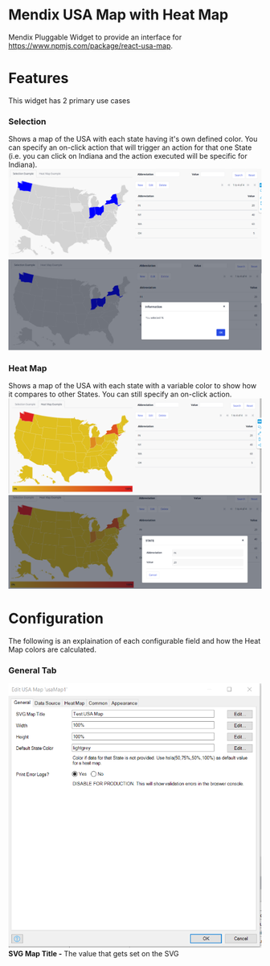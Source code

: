 # Mendix USA Map with Heat Map
  Mendix Pluggable Widget to provide an interface for https://www.npmjs.com/package/react-usa-map. 

# Features
  This widget has 2 primary use cases
### Selection
  Shows a map of the USA with each state having it's own defined color. You can specify an on-click action that will trigger an action for that one State (i.e. you can click on Indiana and the action executed will be specific for Indiana).
  ![Selection Mode Demo](https://github.com/bsgriggs/mendix-usa-map/blob/media/selection.png) 
  ![Selection Mode On Click](https://github.com/bsgriggs/mendix-usa-map/blob/media/selection_onclick.png) 

### Heat Map
  Shows a map of the USA with each state with a variable color to show how it compares to other States. You can still specify an on-click action.
  ![Heat Map Mode General](https://github.com/bsgriggs/mendix-usa-map/blob/media/heatmap_example.png) 
  ![Heat Map Mode On Click](https://github.com/bsgriggs/mendix-usa-map/blob/media/heatmap_click.png) 

# Configuration
The following is an explaination of each configurable field and how the Heat Map colors are calculated.

### General Tab
  ![General Widget Settings](https://github.com/bsgriggs/mendix-usa-map/blob/media/general.png)  
  **SVG Map Title -** The value that gets set on the SVG <title> tag. If you'd like a title to be rendered on the page, then use the Mendix 'text' widget.  
  **Width -** The CSS width of the entire graph. Values can be px, em, % etc.  
  **Height -** The CSS hieght of the entire graph. Values can be px, em, % etc.  
  **Default State Color -** The CSS color for a state as if no color is specific in the data source.  
  **Print Error Logs? -** A boolean to print user errors to browser console with console.error(). This includes validation of the widget configuration settings. If you run into an issue with the widget, be sure to check the browser console.  
   
  
### Data Source Tab
  ![Data Source Widget Settings](https://github.com/bsgriggs/mendix-usa-map/blob/media/datasource.png)  
  **List of States -** A Mendix datasource (Database, Association, Nanoflow, Microflow, XPath). I recommend using a microflow that translates your persistent data to a non-persistent entity with the State Appreviation and State Color (required if not using a heatmap). If you plan to have an on click action, then you can use the non-persisten entity to retrieve your persistent records for the particular State the user clicked on.  
  **State Abbreviation -** The two character official abbreviation for a USA State (i.e. IN = Indiana, NY = New York).  
  **State Color -** The Hex Value or CSS Color to fill the State (i.e. #2E2EFF or blue). This is required if you're not using a Heat Map.  
  **On click -** Action performed when a particular State is clicked. This will return the object type that is specified in the List of States datasource.
  
  **Example Selection Data Source**
  ![Example Selection Data Source](https://github.com/bsgriggs/mendix-usa-map/blob/media/datasource_selection.png)  

  **Example Heat Map Data Source**
  ![Example Heat Map Data Source](https://github.com/bsgriggs/mendix-usa-map/blob/media/datasource_heatmap.png)  
  

### Heat Map Tab
  ![Heat Map Widget Settings](https://github.com/bsgriggs/mendix-usa-map/blob/media/heatmap_setting.png)  
#### General
  **Use Heat Map? -** A boolean to enable the heat map color calulation.  
  **Heat Percent -** A decimal attribute that should be between 0.00 and 1.00 You should calculate this attibute inside your data source microflow. This value is used to calculate the color used to represent the State. For example with the default color settings, a State with the Heat Percent of 0.1 would show as slightly yellow, 0.4 would show as orange, and 0.8 would show as red.  
  **Show Gradient? -** When enabled, a bar will be displayed below the graph with the full color range available.  
#### Heat Map Colors (HSL)
  **H Range -** The distance bewteen the highest H value and the lowest H value.  
  **H Offset -** A constant increase to the range.  
  **S -** The second parameter in the HSL function. This applies a scew to the function and would best be described by experimenting with the function in CSS.  
  **L -** The third parameter in the HSL function. This applies a scew to the function and would best be described by experimenting with the function in CSS.  
  
  **Color Calculation**  
  This widget calculates the variable color for each State using this formula:  
  Math.floor((1.0 - Heat Percent) * H Range + H Offset)  
  For example, configure the widget to use H Range = 50, H Offset = 20, S = 75, and L = 50. This would mean the lowest color (Heat Percent = 0.00) would be hsl(70,75%,50%) which is yellow-green and the highest color (Heat Percent = 1.00) would be hsla(50,75%,50%,100%) which is yellow-orange. You might want to experiment with these using the CSS background-color: hsl(50,75%,50%); and play around with each parameter.   

# Setup
### Standard
  **1)** In the General tab, Set Width and Height to 100%.  
  **2)** In the Data Source tab, create a microflow that creates a list of non-persistent objects with the State Abbreviation, State Color, and any other data you want to use when the user clicks on that particular State.  
  **3)** Set State Abbreviation and State Color as the respective attributes of your non-persistent entity.  
  **4)** Set an On Click action for what you want to happen when a user clicks on a single State.  
  **5)** Run the project and view the graph. Then, make adjustments to the Width and Height as you see fit.  

### Heat Map
  **1)** In the General tab, Set Width and Height to 100%. Set the Default State Color to hsla(**x**,75%,50%).  
  **2)** In the Data Source tab, create a microflow that creates a list of non-persistent objects with the State Abbreviation, HeatPercent, and any other data you want to use when the user clicks on that particular State. Heat Percent should be either how that particular state compares to 0 and the maximum value (i.e. $IteratorState/Value div $MaximumStateValue) or how that particular state compares to the lowest value and the maximum value (i.e. ($IteratorState/Value - $MinimumStateValue) div ($MaximumStateValue - $MinimumStateValue). Be sure not to divide by zero!!  
  **3)** Set State Abbreviation the attribute on your non-persistent entity.  
  **4)** Set an On Click action for what you want to happen when a user clicks on a single State.  
  **5)** In the Heat Map tab, set Use Heat Map to "Yes". Select the HeatPercent on your non-persistent entity. Set Show Gradient to "Yes", so you can see the range of colors even if you don't have all the data.   
  **6)** Run the project and view the graph. Then, make adjustments to the Width, Height, and the Heat Map Colors (Check the **Configuration** section to see how the colors are calculated) as you see fit. Be sure to update the Default State Color in the general tab by replace **x** with H Range + H Offset.  

# Demo project
[link to sandbox]

# Issues, suggestions and feature requests
https://github.com/bsgriggs/mendix-usa-map/issues

# Development and contribution
React USA Map by Gabriela D'Ávila Ferrara https://www.npmjs.com/package/react-usa-map  
  Mendix Interface by Benjamin Griggs
